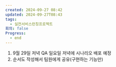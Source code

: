 ```yaml
---
created: 2024-09-27 08:42
updated: 2024-09-27T08:43
tags:
  - 실전서비스런칭프로젝트
회의: false
Progress:
  - end
---
```


1. 9월 29일 저녁 QA 일요일 저녁에 시나리오 배포 예정
2. 순서도 작성해서 팀원에게 공유(구현하는 기능만)

